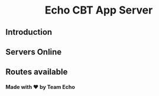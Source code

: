 <div align="center">

# Echo CBT App Server

</div>

## Introduction

## Servers Online

## Routes available


<div>

#### Made with ❤️ by Team Echo

</div>
